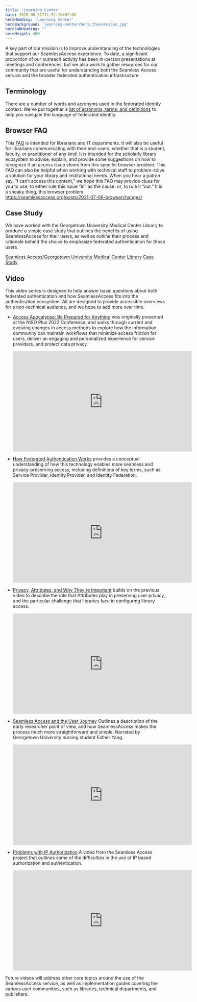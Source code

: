 ```yaml
---
title: 'Learning Center'
date: 2020-08-31T11:52:18+07:00
heroHeading: 'Learning Center'
heroBackground: 'learning-center/hero_theservices.jpg'
heroSubHeading: ""
heroHeight: 400
---
```


A key part of our mission is to improve understanding of the technologies that support our SeamlessAccess experience.  To date, a significant proportion of our outreach activity has been in-person presentations at meetings and conferences, but we also work to gather resources for our community that are useful for understanding both the Seamless Access service and the broader federated authentication infrastructure.  

## Terminology
There are a number of words and acronyms used in the federated identity context. We've put together a [list of acronyms, terms, and definitions](./terminology) to help you navigate the language of federated identity.  

## Browser FAQ
This [FAQ](./browser-faq) is intended for librarians and IT departments. It will also be useful for librarians communicating with their end-users, whether that is a student, faculty, or practitioner of any kind. It is intended for the scholarly library ecosystem to advise, explain, and provide some suggestions on how to recognize if an access issue stems from this specific browser problem. This FAQ can also be helpful when working with technical staff to problem-solve a solution for your library and institutional needs. When you hear a patron say, “I can’t access this content,” we hope this FAQ may provide clues for you to use, to either rule this issue “in” as the cause; or, to rule it “out.” It is a sneaky thing, this browser problem. https://seamlessaccess.org/posts/2021-07-06-browserchanges/

## Case Study
We have worked with the Georgetown University Medical Center Library to produce a simple case study that outlines the benefits of using SeamlessAccess for their users, as well as outline their process and rationale behind the choice to emphasize federated authentication for those users.

[Seamless Access/Georgetown University Medical Center Library Case Study](./case-study/)


## Video
This video series is designed to help answer basic questions about both federated authentication and how SeamlessAccess fits into the authentication ecosystem.  All are designed to provide accessible overviews for a non-technical audience, and we hope to add more over time.

- [Access Apocalypse: Be Prepared for Anything](https://www.youtube.com/watch?v=NQNQ_sRPzHc) was originally presented at the NISO Plus 2022 Conference, and walks through current and evolving changes in access methods to explore how the information community can maintain workflows that minimize access friction for users, deliver an engaging and personalized experience for service providers, and protect data privacy.

    <iframe width="560" height="315" src="https://www.youtube.com/embed/NQNQ_sRPzHc" frameborder="0" allow="accelerometer; autoplay; clipboard-write; encrypted-media; gyroscope; picture-in-picture" allowfullscreen></iframe>

- [How Federated Authentication Works](https://www.youtube.com/watch?v=wjvC_PUj4CI) provides a conceptual understanding of how this technology enables more seamless and privacy-preserving access, including definitions of key terms, such as Service Provider, Identity Provider, and Identity Federation.

    <iframe width="560" height="315" src="https://www.youtube.com/embed/wjvC_PUj4CI" frameborder="0" allow="accelerometer; autoplay; encrypted-media; gyroscope; picture-in-picture" allowfullscreen></iframe>

- [Privacy, Attributes, and Why They're Important](https://www.youtube.com/watch?v=4xRqdc0DeJI) builds on the previous video to describe the role that Attributes play in preserving user privacy, and the particular challenge that libraries face in configuring library access.

    <iframe width="560" height="315" src="https://www.youtube.com/embed/4xRqdc0DeJI" frameborder="0" allow="accelerometer; autoplay; encrypted-media; gyroscope; picture-in-picture" allowfullscreen></iframe>

- [Seamless Access and the User Journey](https://www.youtube.com/watch?v=V5xfPyaIMyI) Outlines a description of the early researcher point of view, and how SeamlessAccess makes the process much more straightforward and simple. Narrated by Georgetown University nursing student Esther Yang.

    <iframe width="560" height="315" src="https://www.youtube.com/embed/V5xfPyaIMyI" title="YouTube video player" frameborder="0" allow="accelerometer; autoplay; clipboard-write; encrypted-media; gyroscope; picture-in-picture" allowfullscreen></iframe>

- [Problems with IP Authorization](https://youtu.be/80WH6epXwRw) A video from the Seamless Access project that outlines some of the difficulties in the use of IP based authorization and authentication.

    <iframe width="560" height="315" src="https://www.youtube-nocookie.com/embed/80WH6epXwRw" title="YouTube video player" frameborder="0" allow="accelerometer; autoplay; clipboard-write; encrypted-media; gyroscope; picture-in-picture" allowfullscreen></iframe>

Future videos will address other core topics around the use of the SeamlessAccess service, as well as implementation guides covering the various user communities, such as libraries, technical departments, and publishers.
